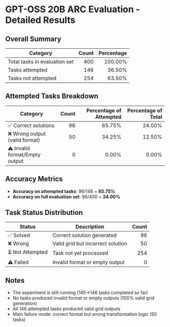 # GPT-OSS 20B ARC Evaluation - Detailed Results

## Overall Summary

| Category | Count | Percentage |
|----------|------:|----------:|
| Total tasks in evaluation set | 400 | 100.00% |
| Tasks attempted | 146 | 36.50% |
| Tasks not attempted | 254 | 63.50% |

## Attempted Tasks Breakdown

| Category | Count | Percentage of Attempted | Percentage of Total |
|----------|------:|----------------------:|-------------------:|
| ✅ Correct solutions | 96 | 65.75% | 24.00% |
| ❌ Wrong output (valid format) | 50 | 34.25% | 12.50% |
| ⚠️ Invalid format/Empty output | 0 | 0.00% | 0.00% |

## Accuracy Metrics

- **Accuracy on attempted tasks**: 96/146 = **65.75%**
- **Accuracy on full evaluation set**: 96/400 = **24.00%**

## Task Status Distribution

| Status | Description | Count |
|--------|-------------|------:|
| ✅ Solved | Correct solution generated | 96 |
| ❌ Wrong | Valid grid but incorrect solution | 50 |
| ⏳ Not Attempted | Task not yet processed | 254 |
| ⚠️ Failed | Invalid format or empty output | 0 |

## Notes

- The experiment is still running (145→146 tasks completed so far)
- No tasks produced invalid format or empty outputs (100% valid grid generation)
- All 146 attempted tasks produced valid grid outputs
- Main failure mode: correct format but wrong transformation logic (50 tasks)
